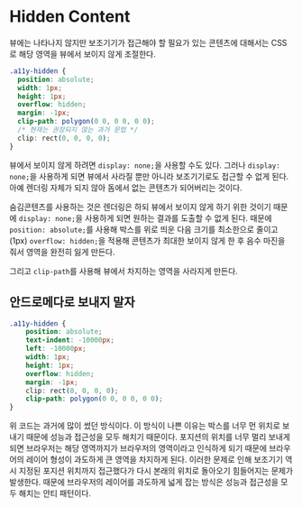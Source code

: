 # Hidden Content

뷰에는 나타나지 않지만 보조기기가 접근해야 할 필요가 있는 콘텐츠에 대해서는 CSS로 해당 영역을 뷰에서 보이지 않게 조절한다.

```css
.a11y-hidden {
  position: absolute;
  width: 1px;
  height: 1px;
  overflow: hidden;
  margin: -1px;
  clip-path: polygon(0 0, 0 0, 0 0);
  /* 현재는 권장되지 않는 과거 문법 */
  clip: rect(0, 0, 0, 0); 
}
```

뷰에서 보이지 않게 하려면 `display: none;`을 사용할 수도 있다. 그러나 `display: none;`을 사용하게 되면 뷰에서 사라질 뿐만 아니라 보조기기로도 접근할 수 없게 된다. 아예 렌더링 자체가 되지 않아 돔에서 없는 콘텐츠가 되어버리는 것이다.

숨김콘텐츠를 사용하는 것은 렌더링은 하되 뷰에서 보이지 않게 하기 위한 것이기 때문에 `display: none;`을 사용하게 되면 원하는 결과를 도출할 수 없게 된다. 때문에 `position: absolute;`를 사용해 박스를 위로 띄운 다음 크기를 최소한으로 줄이고(1px) `overflow: hidden;`을 적용해 콘텐츠가 최대한 보이지 않게 한 후 음수 마진을 줘서 영역을 완전히 잃게 만든다.

그리고 `clip-path`를 사용해 뷰에서 차지하는 영역을 사라지게 만든다.



## 안드로메다로 보내지 말자

```css
.a11y-hidden {
    position: absolute;
    text-indent: -10000px;
    left: -10000px;
    width: 1px;
    height: 1px;
    overflow: hidden;
    margin: -1px;
    clip: rect(0, 0, 0, 0);
    clip-path: polygon(0 0, 0 0, 0 0);
}
```

위 코드는 과거에 많이 썼던 방식이다. 이 방식이 나쁜 이유는 박스를 너무 먼 위치로 보내기 때문에 성능과 접근성을 모두 해치기 때문이다. 포지션의 위치를 너무 멀리 보내게 되면 브라우저는 해당 영역까지가 브라우저의 영역이라고 인식하게 되기 때문에 브라우어의 레이어 형성이 과도하게 큰 영역을 차지하게 된다. 이러한 문제로 인해 보조기기 역시 지정된 포지션 위치까지 접근했다가 다시 본래의 위치로 돌아오기 힘들어지는 문제가 발생한다. 때문에 브라우저의 레이어를 과도하게 넓게 잡는 방식은 성능과 접근성을 모두 해치는 안티 패턴이다.


